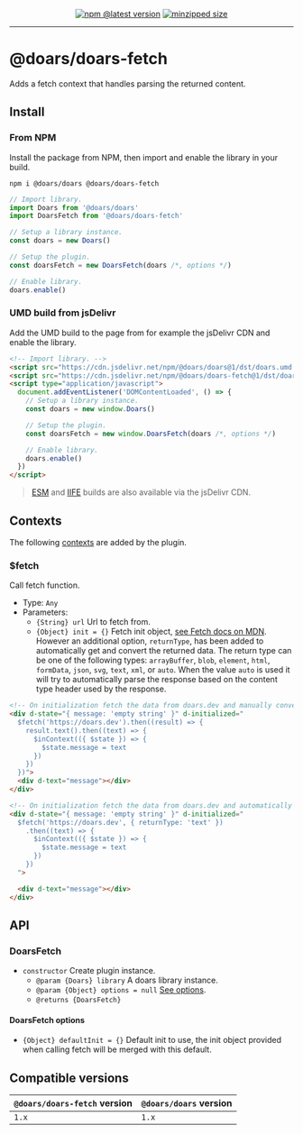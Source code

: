 <div align="center">

[![npm @latest version](https://img.shields.io/npm/v/@doars/doars-fetch.svg?label=Version&style=flat-square&maxAge=86400)](https://www.npmjs.com/package/@doars/doars-fetch)
[![minzipped size](https://img.shields.io/bundlephobia/minzip/@doars/doars-fetch?label=Size&style=flat-square&maxAge=86400)](https://www.npmjs.com/package/@doars/doars-fetch)

</div>

<hr/>

# @doars/doars-fetch

Adds a fetch context that handles parsing the returned content.

## Install

### From NPM

Install the package from NPM, then import and enable the library in your build.

```
npm i @doars/doars @doars/doars-fetch
```

```JavaScript
// Import library.
import Doars from '@doars/doars'
import DoarsFetch from '@doars/doars-fetch'

// Setup a library instance.
const doars = new Doars()

// Setup the plugin.
const doarsFetch = new DoarsFetch(doars /*, options */)

// Enable library.
doars.enable()
```

### UMD build from jsDelivr

Add the UMD build to the page from for example the jsDelivr CDN and enable the
library.

```HTML
<!-- Import library. -->
<script src="https://cdn.jsdelivr.net/npm/@doars/doars@1/dst/doars.umd.js"></script>
<script src="https://cdn.jsdelivr.net/npm/@doars/doars-fetch@1/dst/doars-fetch.umd.js"></script>
<script type="application/javascript">
  document.addEventListener('DOMContentLoaded', () => {
    // Setup a library instance.
    const doars = new window.Doars()

    // Setup the plugin.
    const doarsFetch = new window.DoarsFetch(doars /*, options */)

    // Enable library.
    doars.enable()
  })
</script>
```

> [ESM](https://cdn.jsdelivr.net/npm/@doars/doars-fetch@1/dst/doars-fetch.esm.js)
> and
> [IIFE](https://cdn.jsdelivr.net/npm/@doars/doars-fetch@1/dst/doars-fetch.iife.js)
> builds are also available via the jsDelivr CDN.

## Contexts

The following
[contexts](https://github.com/doars/doars/tree/main/packages/doars#contexts) are
added by the plugin.

### \$fetch

Call fetch function.

- Type: `Any`
- Parameters:
  - `{String} url` Url to fetch from.
  - `{Object} init = {}` Fetch init object,
    [see Fetch docs on MDN](https://developer.mozilla.org/docs/Web/API/WindowOrWorkerGlobalScope/fetch#parameters).
    However an additional option, `returnType`, has been added to automatically
    get and convert the returned data. The return type can be one of the
    following types: `arrayBuffer`, `blob`, `element`, `html`, `formData`,
    `json`, `svg`, `text`, `xml`, or `auto`. When the value `auto` is used it
    will try to automatically parse the response based on the content type
    header used by the response.

```HTML
<!-- On initialization fetch the data from doars.dev and manually convert it to text and store it as text on the message variable of the state. -->
<div d-state="{ message: 'empty string' }" d-initialized="
  $fetch('https://doars.dev').then((result) => {
    result.text().then((text) => {
      $inContext(({ $state }) => {
        $state.message = text
      })
    })
  })">
  <div d-text="message"></div>
</div>

<!-- On initialization fetch the data from doars.dev and automatically convert it to text and store it as text on the message variable of the state. -->
<div d-state="{ message: 'empty string' }" d-initialized="
  $fetch('https://doars.dev', { returnType: 'text' })
    .then((text) => {
      $inContext(({ $state }) => {
        $state.message = text
      })
    })
  ">

  <div d-text="message"></div>
</div>
```

## API

### DoarsFetch

- `constructor` Create plugin instance.
  - `@param {Doars} library` A doars library instance.
  - `@param {Object} options = null` [See options](#doarsstorertc-options).
  - `@returns {DoarsFetch}`

#### DoarsFetch options

- `{Object} defaultInit = {}` Default init to use, the init object provided when
  calling fetch will be merged with this default.

## Compatible versions

| `@doars/doars-fetch` version | `@doars/doars` version |
| ---------------------------- | ---------------------- |
| `1.x`                        | `1.x`                  |
